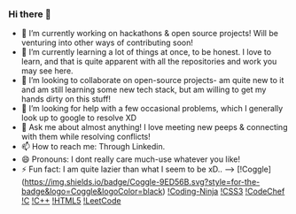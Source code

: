 ### Hi there 👋

<!--
**Anishbhaduri/Anishbhaduri** is a ✨ _special_ ✨ repository because its `README.md` (this file) appears on your GitHub profile.

Here are some ideas to get you started:
-->

- 🔭 I’m currently working on hackathons & open source projects! Will be venturing into other ways of contributing soon!
- 🌱 I’m currently learning a lot of things at once, to be honest. I love to learn, and that is quite apparent with all the repositories and work you may see here.
- 👯 I’m looking to collaborate on open-source projects- am quite new to it and am still learning some new tech stack, but am willing to get my hands dirty on this stuff!
- 🤔 I’m looking for help with a few occasional problems, which I generally look up to google to resolve XD
- 💬 Ask me about almost anything! I love meeting new peeps & connecting with them while resolving conflicts!
- 📫 How to reach me: Through Linkedin.
- 😄 Pronouns:  I dont really care much-use whatever you like!
- ⚡ Fun fact: I am quite lazier than what I seem to be xD..
-->
 [!Coggle] (https://img.shields.io/badge/Coggle-9ED56B.svg?style=for-the-badge&logo=Coggle&logoColor=black)
  [!Coding-Ninja](https://img.shields.io/badge/Coding%20Ninjas-DD6620.svg?style=for-the-badge&logo=Coding-Ninjas&logoColor=white)
  [!CSS3](https://img.shields.io/badge/CSS3-1572B6.svg?style=for-the-badge&logo=CSS3&logoColor=white)
  [!CodeChef](https://img.shields.io/badge/CodeChef-5B4638.svg?style=for-the-badge&logo=CodeChef&logoColor=white)
  [!C](https://img.shields.io/badge/C-A8B9CC.svg?style=for-the-badge&logo=C&logoColor=black)
  [!C++](https://img.shields.io/badge/C++-00599C.svg?style=for-the-badge&logo=C++&logoColor=white)
  [!HTML5](https://img.shields.io/badge/HTML5-E34F26.svg?style=for-the-badge&logo=HTML5&logoColor=white)
  [!LeetCode](https://img.shields.io/badge/LeetCode-FFA116.svg?style=for-the-badge&logo=LeetCode&logoColor=white)
